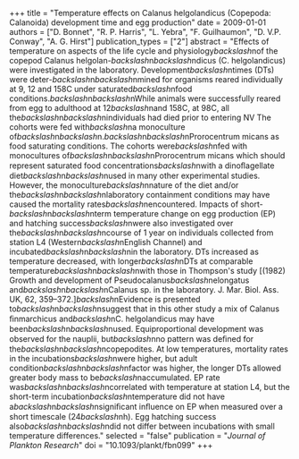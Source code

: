 +++
title = "Temperature effects on Calanus helgolandicus (Copepoda: Calanoida) development time and egg production"
date = 2009-01-01
authors = ["D. Bonnet", "R. P. Harris", "L. Yebra", "F. Guilhaumon", "D. V.P. Conway", "A. G. Hirst"]
publication_types = ["2"]
abstract = "Effects of temperature on aspects of the life cycle and physiology$backslash$nof the copepod Calanus helgolan-$backslash$n$backslash$ndicus (C. helgolandicus) were investigated in the laboratory. Development$backslash$ntimes (DTs) were deter-$backslash$n$backslash$nmined for organisms reared individually at 9, 12 and 158C under saturated$backslash$nfood conditions.$backslash$n$backslash$nWhile animals were successfully reared from egg to adulthood at 12$backslash$nand 158C, at 98C, all the$backslash$n$backslash$nindividuals had died prior to entering NV The cohorts were fed with$backslash$na monoculture of$backslash$n$backslash$n.$backslash$n$backslash$nProrocentrum micans as food saturating conditions. The cohorts were$backslash$nfed with monocultures of$backslash$n$backslash$nProrocentrum micans which should represent saturated food concentrations$backslash$nwith a dinoﬂagellate diet$backslash$n$backslash$nused in many other experimental studies. However, the monoculture$backslash$nnature of the diet and/or the$backslash$n$backslash$nlaboratory containment conditions may have caused the mortality rates$backslash$nencountered. Impacts of short-$backslash$n$backslash$nterm temperature change on egg production (EP) and hatching success$backslash$nwere also investigated over the$backslash$n$backslash$ncourse of 1 year on individuals collected from station L4 (Western$backslash$nEnglish Channel) and incubated$backslash$n$backslash$nin the laboratory. DTs increased as temperature decreased, with longer$backslash$nDTs at comparable temperature$backslash$n$backslash$nwith those in Thompson's study [(1982) Growth and development of Pseudocalanus$backslash$nelongatus and$backslash$n$backslash$nCalanus sp. in the laboratory. J. Mar. Biol. Ass. UK, 62, 359–372.]$backslash$nEvidence is presented to$backslash$n$backslash$nsuggest that in this other study a mix of Calanus ﬁnmarchicus and$backslash$nC. helgolandicus may have been$backslash$n$backslash$nused. Equiproportional development was observed for the nauplii, but$backslash$nno pattern was deﬁned for the$backslash$n$backslash$ncopepodites. At low temperatures, mortality rates in the incubations$backslash$nwere higher, but adult condition$backslash$n$backslash$nfactor was higher, the longer DTs allowed greater body mass to be$backslash$naccumulated. EP rate was$backslash$n$backslash$ncorrelated with temperature at station L4, but the short-term incubation$backslash$ntemperature did not have a$backslash$n$backslash$nsigniﬁcant inﬂuence on EP when measured over a short timescale (24$backslash$nh). Egg hatching success also$backslash$n$backslash$ndid not differ between incubations with small temperature differences."
selected = "false"
publication = "*Journal of Plankton Research*"
doi = "10.1093/plankt/fbn099"
+++

